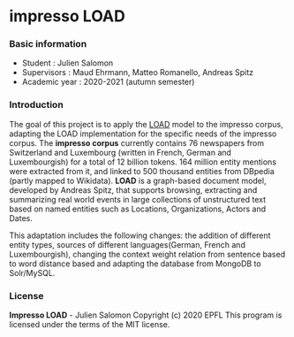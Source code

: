 # impresso LOAD

### Basic information

- Student : Julien Salomon
- Supervisors : Maud Ehrmann, Matteo Romanello, Andreas Spitz
- Academic year : 2020-2021 (autumn semester)

### Introduction

The goal of this project is to apply the  [LOAD](https://dbs.ifi.uni-heidelberg.de/resources/load/) model to the impresso corpus, adapting the LOAD implementation for the specific needs of the impresso corpus. The **impresso corpus** currently contains 76 newspapers from Switzerland and Luxembourg (written in French, German and Luxembourgish) for a total of 12 billion tokens. 164 million entity mentions were extracted from it, and linked to 500 thousand entities from DBpedia (partly mapped to Wikidata).  **LOAD** is a graph-based document model, developed by Andreas Spitz, that supports browsing, extracting and summarizing real world events in large collections of unstructured text based on named entities such as Locations, Organizations, Actors and Dates.

This adaptation includes the following changes: the addition of different entity types, sources of different languages(German, French and Luxembourgish), changing the context weight relation from sentence based to word distance based and adapting the database from MongoDB to Solr/MySQL.

### License  
**Impresso LOAD** - Julien Salomon
Copyright (c) 2020 EPFL
This program is licensed under the terms of the MIT license. 
